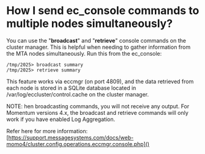 # How I send ec_console commands to multiple nodes simultaneously?

You can use the "**broadcast**" and "**retrieve**" console commands on the cluster manager. This is helpful when needing to gather information from the MTA nodes simultaneously. Run this from the ec_console: 

```  
/tmp/2025> broadcast summary  
/tmp/2025> retrieve summary  
```
This feature works via eccmgr (on port 4809), and the data retrieved from each node is stored in a SQLite database located in /var/log/eccluster/control.cache on the cluster manager.

NOTE: hen broadcasting commands, you will not receive any output. For Momentum versions 4.x, the broadcast and retrieve commands will only work if you have enabled Log Aggregation.

Refer here for more information:  
[https://support.messagesystems.com/docs/web-momo4/cluster.config.operations.eccmgr.console.php]()